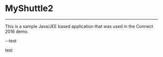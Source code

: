 # MyShuttle2
-------------

This is a sample Java/JEE based application that was used in the Connect 2016 demo. 

--test

test
